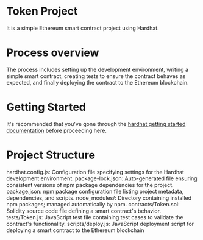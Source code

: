 
# Token Project
It is a simple Ethereum smart contract project using Hardhat.

# Process overview
The process includes setting up the development environment, writing 
a simple smart contract, creating tests to ensure the contract behaves 
as expected, and finally deploying the contract to the Ethereum blockchain.

# Getting Started 

It's recommended that you've gone through the [hardhat getting started documentation](https://hardhat.org/getting-started/) before proceeding here. 

# Project Structure

hardhat.config.js:        Configuration file specifying settings for the Hardhat development environment.
package-lock.json:        Auto-generated file ensuring consistent versions of npm package dependencies for the project.
package.json:             npm package configuration file listing project metadata, dependencies, and scripts.
node_modules/:            Directory containing installed npm packages; managed automatically by npm.
contracts/Token.sol:      Solidity source code file defining  a smart contract's behavior.
tests/Token.js:           JavaScript test file containing test cases to validate the contract's functionality.
scripts/deploy.js:        JavaScript deployment script for deploying a smart contract to the Ethereum blockchain


